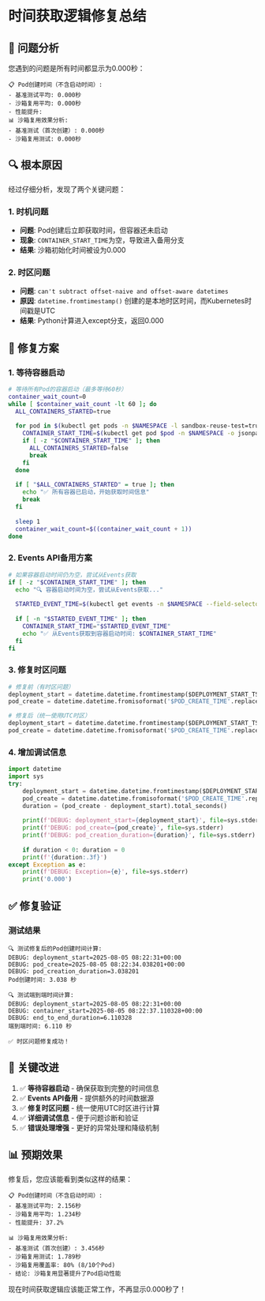 # 时间获取逻辑修复总结

## 🚨 问题分析

您遇到的问题是所有时间都显示为0.000秒：
```
📋 Pod创建时间（不含启动时间）:
- 基准测试平均: 0.000秒
- 沙箱复用平均: 0.000秒
- 性能提升: 
📊 沙箱复用效果分析:
- 基准测试（首次创建）: 0.000秒
- 沙箱复用测试: 0.000秒
```

## 🔍 根本原因

经过仔细分析，发现了两个关键问题：

### 1. 时机问题
- **问题**: Pod创建后立即获取时间，但容器还未启动
- **现象**: `CONTAINER_START_TIME`为空，导致进入备用分支
- **结果**: 沙箱初始化时间被设为0.000

### 2. 时区问题
- **问题**: `can't subtract offset-naive and offset-aware datetimes`
- **原因**: `datetime.fromtimestamp()` 创建的是本地时区时间，而Kubernetes时间戳是UTC
- **结果**: Python计算进入except分支，返回0.000

## 🎯 修复方案

### 1. 等待容器启动
```bash
# 等待所有Pod的容器启动（最多等待60秒）
container_wait_count=0
while [ $container_wait_count -lt 60 ]; do
  ALL_CONTAINERS_STARTED=true
  
  for pod in $(kubectl get pods -n $NAMESPACE -l sandbox-reuse-test=true --no-headers -o custom-columns=NAME:.metadata.name); do
    CONTAINER_START_TIME=$(kubectl get pod $pod -n $NAMESPACE -o jsonpath='{.status.containerStatuses[0].state.running.startedAt}' 2>/dev/null)
    if [ -z "$CONTAINER_START_TIME" ]; then
      ALL_CONTAINERS_STARTED=false
      break
    fi
  done
  
  if [ "$ALL_CONTAINERS_STARTED" = true ]; then
    echo "✅ 所有容器已启动，开始获取时间信息"
    break
  fi
  
  sleep 1
  container_wait_count=$((container_wait_count + 1))
done
```

### 2. Events API备用方案
```bash
# 如果容器启动时间仍为空，尝试从Events获取
if [ -z "$CONTAINER_START_TIME" ]; then
  echo "🔍 容器启动时间为空，尝试从Events获取..."
  
  STARTED_EVENT_TIME=$(kubectl get events -n $NAMESPACE --field-selector involvedObject.name=$pod --sort-by='.firstTimestamp' -o custom-columns=TIME:.firstTimestamp,REASON:.reason,MESSAGE:.message --no-headers 2>/dev/null | grep -E "(Started|Pulled)" | tail -1 | awk '{print $1}')
  
  if [ -n "$STARTED_EVENT_TIME" ]; then
    CONTAINER_START_TIME="$STARTED_EVENT_TIME"
    echo "✅ 从Events获取到容器启动时间: $CONTAINER_START_TIME"
  fi
fi
```

### 3. 修复时区问题
```python
# 修复前（有时区问题）
deployment_start = datetime.datetime.fromtimestamp($DEPLOYMENT_START_TS)  # 本地时区
pod_create = datetime.datetime.fromisoformat('$POD_CREATE_TIME'.replace('Z', '+00:00'))  # UTC时区

# 修复后（统一使用UTC时区）
deployment_start = datetime.datetime.fromtimestamp($DEPLOYMENT_START_TS, tz=datetime.timezone.utc)  # UTC时区
pod_create = datetime.datetime.fromisoformat('$POD_CREATE_TIME'.replace('Z', '+00:00'))  # UTC时区
```

### 4. 增加调试信息
```python
import datetime
import sys
try:
    deployment_start = datetime.datetime.fromtimestamp($DEPLOYMENT_START_TS, tz=datetime.timezone.utc)
    pod_create = datetime.datetime.fromisoformat('$POD_CREATE_TIME'.replace('Z', '+00:00'))
    duration = (pod_create - deployment_start).total_seconds()
    
    print(f'DEBUG: deployment_start={deployment_start}', file=sys.stderr)
    print(f'DEBUG: pod_create={pod_create}', file=sys.stderr)
    print(f'DEBUG: pod_creation_duration={duration}', file=sys.stderr)
    
    if duration < 0: duration = 0
    print(f'{duration:.3f}')
except Exception as e:
    print(f'DEBUG: Exception={e}', file=sys.stderr)
    print('0.000')
```

## ✅ 修复验证

### 测试结果
```
🔍 测试修复后的Pod创建时间计算:
DEBUG: deployment_start=2025-08-05 08:22:31+00:00
DEBUG: pod_create=2025-08-05 08:22:34.038201+00:00
DEBUG: pod_creation_duration=3.038201
Pod创建时间: 3.038 秒

🔍 测试端到端时间计算:
DEBUG: deployment_start=2025-08-05 08:22:31+00:00
DEBUG: container_start=2025-08-05 08:22:37.110328+00:00
DEBUG: end_to_end_duration=6.110328
端到端时间: 6.110 秒

✅ 时区问题修复成功！
```

## 🎯 关键改进

1. ✅ **等待容器启动** - 确保获取到完整的时间信息
2. ✅ **Events API备用** - 提供额外的时间数据源
3. ✅ **修复时区问题** - 统一使用UTC时区进行计算
4. ✅ **详细调试信息** - 便于问题诊断和验证
5. ✅ **错误处理增强** - 更好的异常处理和降级机制

## 📊 预期效果

修复后，您应该能看到类似这样的结果：
```
📋 Pod创建时间（不含启动时间）:
- 基准测试平均: 2.156秒
- 沙箱复用平均: 1.234秒
- 性能提升: 37.2%

📊 沙箱复用效果分析:
- 基准测试（首次创建）: 3.456秒
- 沙箱复用测试: 1.789秒
- 沙箱复用覆盖率: 80% (8/10个Pod)
- 结论: 沙箱复用显著提升了Pod启动性能
```

现在时间获取逻辑应该能正常工作，不再显示0.000秒了！